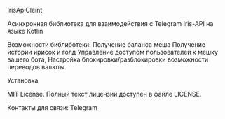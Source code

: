 IrisApiCleint

Асинхронная библиотека для взаимодействия с Telegram Iris-API на языке Kotlin

Возможности библиботеки:
  Получение баланса меша
  Получение истории ирисок и голд
  Управление доступом пользователей к мешку вашего бота,
  Настройка блокировки/разблокировки возможности переводов валюты

Установка

MIT License. Полный текст лицензии доступен в файле LICENSE.

Контакты для связи:
Telegram
